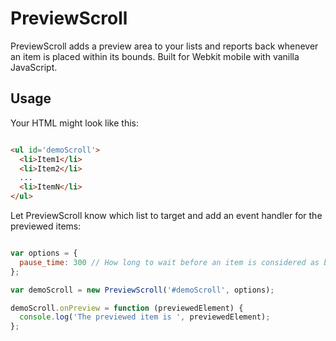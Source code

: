 PreviewScroll
=============

PreviewScroll adds a preview area to your lists and reports back whenever an item is placed within its bounds. Built for Webkit mobile with vanilla JavaScript.

Usage
-----

Your HTML might look like this:

```html

<ul id='demoScroll'>
  <li>Item1</li>
  <li>Item2</li>
  ...
  <li>ItemN</li>
</ul>

```

Let PreviewScroll know which list to target and add an event handler for the previewed items:

```js

var options = {
  pause_time: 300 // How long to wait before an item is considered as being previewed.
};

var demoScroll = new PreviewScroll('#demoScroll', options);

demoScroll.onPreview = function (previewedElement) {
  console.log('The previewed item is ', previewedElement);
};

```